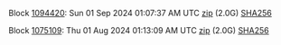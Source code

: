 Block [1094420](https://testnet-insight.dashevo.org/insight/block/000000434ff87a59f040d0e045b8199ec03084e684d17ae55e3e2eec7d890579): Sun 01 Sep 2024 01:07:37 AM UTC [zip](https://dash-bootstrap-2.ams3.digitaloceanspaces.com/testnet/2024-09-01/bootstrap.dat.zip) (2.0G) [SHA256](https://dash-bootstrap-2.ams3.digitaloceanspaces.com/testnet/2024-09-01/sha256.txt)

Block [1075109](https://testnet-insight.dashevo.org/insight/block/0000023e2f336dec7f8520274aa85eba08e9e9afe4a1de6d3996b65aa9cc1b33): Thu 01 Aug 2024 01:13:09 AM UTC [zip](https://dash-bootstrap-2.ams3.digitaloceanspaces.com/testnet/2024-08-01/bootstrap.dat.zip) (2.0G) [SHA256](https://dash-bootstrap-2.ams3.digitaloceanspaces.com/testnet/2024-08-01/sha256.txt)
